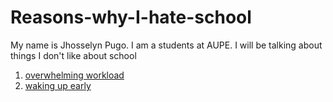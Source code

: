 # Reasons-why-I-hate-school
My name is Jhosselyn Pugo. I am a students at AUPE. I will be talking about things I don't like about school
1. [overwhelming workload](https://github.com/jhosselynp/Reasons-why-I-hate-school/tree/Overwhelming-Workload)
2. [waking up early](https://github.com/jhosselynp/Reasons-why-I-hate-school/blob/Waking-up-early/README.md)
